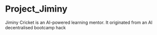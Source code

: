 # Project_Jiminy
Jiminy Cricket is an AI-powered learning mentor. It originated from an AI decentralised bootcamp hack
